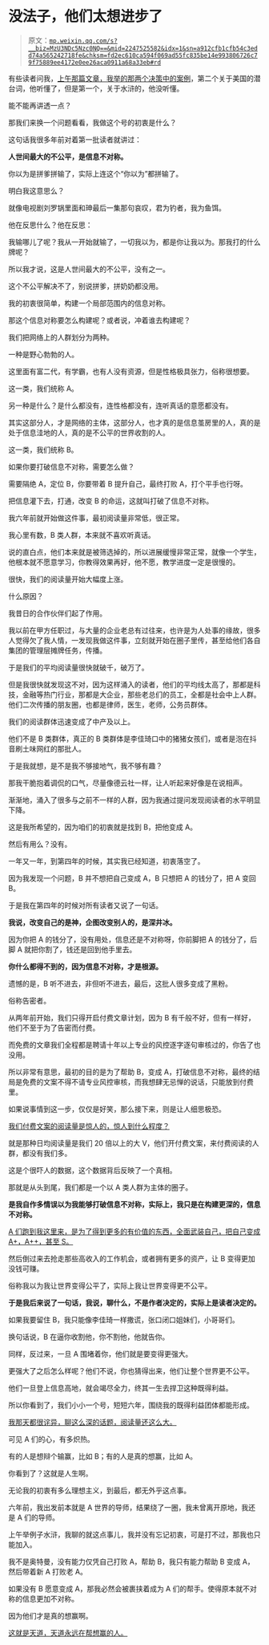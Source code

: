 # 没法子，他们太想进步了

> 原文：[`mp.weixin.qq.com/s?__biz=MzU3NDc5Nzc0NQ==&mid=2247525582&idx=1&sn=a912cfb1cfb54c3edd74a565242718fe&chksm=fd2ec610ca594f069ad55fc835be14e993806726c79f75889ee4172e0ee26aca0911a68a33eb#rd`](http://mp.weixin.qq.com/s?__biz=MzU3NDc5Nzc0NQ==&mid=2247525582&idx=1&sn=a912cfb1cfb54c3edd74a565242718fe&chksm=fd2ec610ca594f069ad55fc835be14e993806726c79f75889ee4172e0ee26aca0911a68a33eb#rd)

有些读者问我，[上午那篇文章，我举的那两个决策中的案例](http://mp.weixin.qq.com/s?__biz=MzU0MjYwNDU2Mw==&mid=2247512193&idx=1&sn=801beb3399a75760def8abd5c5829060&chksm=fb1adcfdcc6d55ebb344f8d802c6343d853bfa166eeb33482693a8c76b6fd3eccf919972440c&scene=21#wechat_redirect)，第二个关于美国的潜台词，他听懂了，但是第一个，关于水浒的，他没听懂。

能不能再讲透一点？

那我们来换一个问题看看，我做这个号的初衷是什么？

这句话我很多年前对着第一批读者就讲过：

**人世间最大的不公平，是信息不对称。**

你以为是拼爹拼输了，实际上连这个“你以为”都拼输了。

明白我这意思么？

就像电视剧刘罗锅里面和珅最后一集那句哀叹，君为钓者，我为鱼饵。

他在反思什么？他在反思：

我输哪儿了呢？我从一开始就输了，一切我以为，都是你让我以为。那我打的什么牌呢？

所以我才说，这是人世间最大的不公平，没有之一。

这个不公平解决不了，别说拼爹，拼奶奶都没用。

我的初衷很简单，构建一个局部范围内的信息对称。

那这个信息对称要怎么构建呢？或者说，冲着谁去构建呢？

我们把网络上的人群划分为两种。

一种是野心勃勃的人。

这里面有富二代，有学霸，也有人没有资源，但是性格极具张力，俗称很想要。

这一类，我们统称 A。

另一种是什么？是什么都没有，连性格都没有，连听真话的意愿都没有。

其实这部分人，才是网络的主体，这部分人，也才真的是信息茧房里的人，真的是处于信息洼地的人，真的是不公平的世界收割的人。

这一类，我们统称 B。

如果你要打破信息不对称，需要怎么做？

需要隔绝 A，定位 B，你要带着 B 提升自己，最终打败 A，打个平手也行呀。

把信息灌下去，打通，改变 B 的命运，这就叫打破了信息不对称。

我六年前就开始做这件事，最初阅读量非常低，很正常。

我心里有数，B 类人群，本来就不喜欢听真话。

说的直白点，他们本来就是被筛选掉的，所以进展缓慢非常正常，就像一个学生，他根本就不愿意学习，你教得效果再好，他不愿，教学进度一定是很慢的。

很快，我们的阅读量开始大幅度上涨。

什么原因？

我昔日的合作伙伴们起了作用。

我以前在甲方任职过，与大量的企业老总有过往来，也许是为人处事的缘故，很多人觉得欠了我人情，一发现我做这件事，立刻就开始在圈子里传，甚至给他们各自集团的管理层摊牌任务，传播。

于是我们的平均阅读量很快就破千，破万了。

但是我很快就发现这不对，因为这样涌入的读者，他们的平均线太高了，那都是科技，金融等热门行业，那都是大企业，那些老总们的员工，全都是社会中上人群。他们二次传播的朋友圈，也都是律师，医生，老师，公务员群体。

我们的阅读群体迅速变成了中产及以上。

他们不是 B 类群体，真正的 B 类群体是李佳琦口中的猪猪女孩们，或者是泡在抖音刷土味网红的那批人。

于是我就想，是不是我不够接地气，我不够有趣？

那我干脆抱着调侃的口气，尽量像德云社一样，让人听起来好像是在说相声。

渐渐地，涌入了很多与之前不一样的人群，因为我通过提问发现阅读者的水平明显下降。

这是我所希望的，因为咱们的初衷就是找到 B，把他变成 A。

然后有用么？没有。

一年又一年，到第四年的时候，其实我已经知道，初衷落空了。

因为我发现一个问题，B 并不想把自己变成 A，B 只想把 A 的钱分了，把 A 变回 B。

于是我在第四年的时候对所有读者又说了一句话。

**我说，改变自己的是神，企图改变别人的，是深井冰。**

因为你把 A 的钱分了，没有用处，信息还是不对称呀，你前脚把 A 的钱分了，后脚 A 就把你割了，钱还是回到他手里去。

**你什么都得不到的，因为信息不对称，才是根源。**

遗憾的是，B 听不进去，非但听不进去，最后，这批人很多变成了黑粉。

俗称告密者。

从两年前开始，我们只得开启付费文章计划，因为 B 有千般不好，但有一样好，他们不至于为了告密而付费。

而免费的文章我们全程都是聘请十年以上专业的风控逐字逐句审核过的，你告了也没用。

所以非常有意思，最初的目的是为了帮助 B，变成 A，打破信息不对称，最终的结局是免费的文案不得不请专业风控审核，而我想肆无忌惮的说话，只能放到付费里。

如果说事情到这一步，仅仅是好笑，那么接下来，则是让人细思极恐。

[我们付费文案的阅读量是惊人的，惊人到什么程度？](http://mp.weixin.qq.com/s?__biz=MzU0MjYwNDU2Mw==&mid=2247512165&idx=1&sn=b89d619f0c64d2ddbe13e07231a160a9&chksm=fb1adc19cc6d550f9f2b6deed72aa624e43a025ba672a5a795d1f9bd8977a409ab698cd68df3&scene=21#wechat_redirect)

就是那种日均阅读量是我们 20 倍以上的大 V，他们开付费文案，来付费阅读的人群，都没有我们多。

这是个很吓人的数据，这个数据背后反映了一个真相。

那就是从头到尾，我们都是一个以 A 类人群为主体的圈子。

**是我自作多情误以为我能够打破信息不对称，实际上，我只是在构建更深的，信息不对称。**

[A 们跑到我这里来，是为了得到更多的有价值的东西，全面武装自己，把自己变成 A+，A++，甚至 S。](http://mp.weixin.qq.com/s?__biz=MzU0MjYwNDU2Mw==&mid=2247512165&idx=1&sn=b89d619f0c64d2ddbe13e07231a160a9&chksm=fb1adc19cc6d550f9f2b6deed72aa624e43a025ba672a5a795d1f9bd8977a409ab698cd68df3&scene=21#wechat_redirect)

然后倒过来去抢走那些高收入的工作机会，或者拥有更多的资产，让 B 变得更加没钱可赚。

俗称我以为我让世界变得公平了，实际上我让世界变得更不公平。

**于是我后来说了一句话，我说，聊什么，不是作者决定的，实际上是读者决定的。**

如果我要留住 B，我只能像李佳琦一样撒谎，张口闭口姐妹们，小哥哥们。

换句话说，B 在逼你收割他，你不割他，他就告你。

同样，反过来，一旦 A 围堵着你，他们就是要变得更强大。

更强大了之后怎么样呢？他们不说，你也猜得出来，他们让整个世界更不公平。

他们一旦登上信息高地，就会竭尽全力，终其一生去捍卫这种既得利益。

所以你看到了，我们小小一个号，短短六年，围绕我的既得利益团体都能形成。

[我那天都很诧异，聊这么深的话题，阅读量还这么大。](http://mp.weixin.qq.com/s?__biz=MzU0MjYwNDU2Mw==&mid=2247512165&idx=1&sn=b89d619f0c64d2ddbe13e07231a160a9&chksm=fb1adc19cc6d550f9f2b6deed72aa624e43a025ba672a5a795d1f9bd8977a409ab698cd68df3&scene=21#wechat_redirect) 

可见 A 们的心，有多炽热。

有的人是想辩个输赢，比如 B；有的人是真的想赢，比如 A。

你看到了？这就是人生啊。

无论我的初衷有多么理想主义，到最后，都无外乎这点事。

六年前，我出发前本就是 A 世界的导师，结果绕了一圈，我未曾离开原地，我还是 A 们的导师。

上午举例子水浒，我聊的就这点事儿，我并没有忘记初衷，可是打不过，那我也只能加入。

我不是奥特曼，没有能力仅凭自己打败 A，帮助 B，我只有能力帮助 B 变成 A，然后带着新 A 打败老 A。

如果没有 B 愿意变成 A，那我必然会被裹挟着成为 A 们的帮手。使得原本就不对称的信息更加不对称。

因为他们才是真的想赢啊。

[这就是天道，天道永远在帮想赢的人。](http://mp.weixin.qq.com/s?__biz=MzU0MjYwNDU2Mw==&mid=2247512165&idx=1&sn=b89d619f0c64d2ddbe13e07231a160a9&chksm=fb1adc19cc6d550f9f2b6deed72aa624e43a025ba672a5a795d1f9bd8977a409ab698cd68df3&scene=21#wechat_redirect)